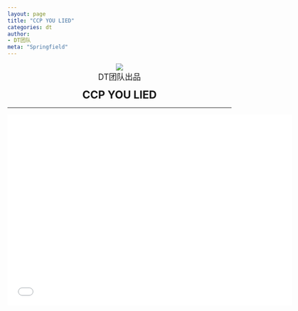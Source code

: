 ```yaml
---
layout: page
title: "CCP YOU LIED"
categories: dt
author:
- DT团队
meta: "Springfield"
---
```


<center>
    <img src="../../../../image/dt/logo.png"/>
</center>

<center>
    <font size=4>
        DT团队出品
    </font>
</center>
    
**<center><font size=5>CCP YOU LIED</font></center>**

<hr>

<center>
<iframe width="640" height="430" src="../../../../video/dt/CCP_YOU_LIED.mp4" frameborder="0" allow="accelerometer; autoplay; encrypted-media; gyroscope; picture-in-picture" allowfullscreen></iframe>
</center>
